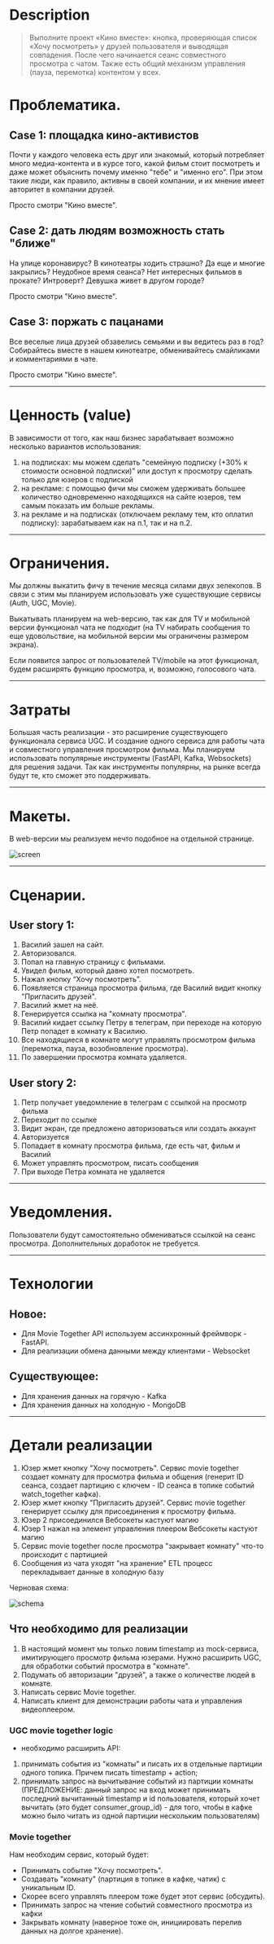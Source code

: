 # Description 

>Выполните проект «Кино вместе»: кнопка, проверяющая список «Хочу посмотреть» у друзей пользователя и выводящая 
совпадения. 
После чего начинается сеанс совместного просмотра с чатом. Также есть общий механизм управления (пауза, перемотка) 
контентом у всех.


# Проблематика. 

## Case 1: площадка кино-активистов

Почти у каждого человека есть друг или знакомый, который потребляет много медиа-контента и в курсе того, какой фильм 
стоит посмотреть и даже может объяснить почему именно "тебе" и "именно его". При этом такие люди, как правило, 
активны в своей компании, и их мнение имеет авторитет в компании друзей.

Просто смотри "Кино вместе".

## Case 2: дать людям возможность стать "ближе"

На улице коронавирус? В кинотеатры ходить страшно? Да еще и многие закрылись? Неудобное время сеанса? Нет интересных 
фильмов в прокате? Интроверт? Девушка живет в другом городе? 

Просто смотри "Кино вместе".

## Case 3: поржать с пацанами

Все веселые лица друзей обзавелись семьями и вы ведитесь раз в год? Собирайтесь вместе в нашем кинотеатре, обменивайтесь
смайликами и комментариями в чате.

Просто смотри "Кино вместе".
___

# Ценность (value) 

В зависимости от того, как наш бизнес зарабатывает возможно несколько вариантов использования:
1) на подписках: 
мы можем сделать "семейную подписку (+30% к стоимости основной подписки)" или 
доступ к просмотру сделать только для юзеров с подпиской
2) на рекламе: 
с помощью фичи мы сможем удерживать большее количество одновременно находящихся 
на сайте юзеров, тем самым показать им больше рекламы.
3) на рекламе и на подписках (отключаем рекламу тем, кто оплатил подписку): 
зарабатываем как на п.1, так и на п.2.
___

# Ограничения. 

Мы должны выкатить фичу в течение месяца силами двух зелекопов. В связи с этим мы планируем использовать уже 
существующие сервисы (Auth, UGC, Movie). 

Выкатывать планируем на web-версию, так как для TV и мобильной версии функционал чата не подходит (на TV набирать 
сообщения то еще удовольствие, на мобильной версии мы ограничены размером экрана). 

Если появится запрос от пользователей TV/mobile на этот функционал, будем расширять функцию просмотра, и, возможно, 
голосового чата.
___

# Затраты 

Большая часть реализации - это расширение существующего функционала сервиса UGC. И создание одного сервиса для работы 
чата и совместного управления просмотром фильма.
Мы планируем использовать популярные инструменты (FastAPI, Kafka, Websockets) для решения задачи. Так как инструменты 
популярны, на рынке всегда будут те, кто сможет это поддерживать.
___

# Макеты.

В web-версии мы реализуем нечто подобное на отдельной странице.

![screen](screen.jpeg)
___

# Сценарии.

## User story 1:

1) Василий зашел на сайт.
2) Авторизовался.
3) Попал на главную страницу с фильмами.
4) Увидел фильм, который давно хотел посмотреть.
5) Нажал кнопку “Хочу посмотреть”.
6) Появляется страница просмотра фильма, где Василий видит кнопку "Пригласить друзей".
7) Василий жмет на неё.
8) Генерируется ссылка на "комнату просмотра".
9) Василий кидает ссылку Петру в телеграм, при переходе на которую Петр попадет в комнату к Василию.
10) Все находящиеся в комнате могут управлять просмотром фильма (перемотка, пауза, возобновление просмотра).
11) По завершении просмотра комната удаляется.

## User story 2:

1) Петр получает уведомление в телеграм с ссылкой на просмотр фильма
2) Переходит по ссылке
3) Видит экран, где предложено авторизоваться или создать аккаунт
4) Авторизуется
5) Попадает в комнату просмотра фильма, где есть чат, фильм и Василий
6) Может управлять просмотром, писать сообщения
7) При выходе Петра комната не удаляется
___

# Уведомления. 

Пользователи будут самостоятельно обмениваться ссылкой на сеанс просмотра. Дополнительных доработок не требуется.
___

# Технологии

## Новое:
- Для Movie Together API используем ассинхронный фреймворк - FastAPI.
- Для реализации обмена данными между клиентами - Websocket

## Существующее:
- Для хранения данных на горячую - Kafka
- Для хранения данных на холодную - MongoDB
___

# Детали реализации

1) Юзер жмет кнопку "Хочу посмотреть".
Сервис movie together создает комнату для просмотра фильма и общения (генерит ID сеанса, создает партицию с ключем - 
ID сеанса в топике событий watch_together кафка).
2) Юзер жмет кнопку "Пригласить друзей".
Сервис movie together генерирует ссылку для присоединения к просмотру фильма.
3) Юзер 2 присоединился 
Вебсокеты кастуют магию
4) Юзер 1 нажал на элемент управления плеером
Вебсокеты кастуют магию
5) Сервис movie together после просмотра "закрывает комнату"
что-то происходит с партицией
6) Сообщения из чата уходят "на хранение" 
ETL процесс перекладывает данные в холодную базу

Черновая схема:

![schema](draft_1.png)

## Что необходимо для реализации

1. В настоящий момент мы только ловим timestamp из mock-сервиса, имитирующего просмотр фильма юзерами. Нужно расширить UGC, 
для обработки событий просмотра в "комнате".
2. Подумать об авторизации "друзей", а также о количестве людей в комнате.
3. Написать сервис Movie together.
4. Написать клиент для демонстрации работы чата и управления видеоплеером.

### UGC movie together logic

- необходимо расширить API: 
1) принимать события из "комнаты" и писать их в отдельные партиции одного топика. Причем писать 
timestamp + action; 
2) принимать запрос на вычитывание событий из партиции комнаты (ПРЕДЛОЖЕНИЕ: данный запрос на вход может принимать 
последний вычитанный timestamp и id пользователя, который хочет вычитать (это будет consumer_group_id) - для того, 
чтобы в кафке можно было читать из одной партиции нескольким пользователям)

### Movie together

Нам необходим сервис, который будет:
- Принимать событие "Хочу посмотреть".
- Создавать "комнату" (партиция в топике в кафке, чатик) с уникальным ID.
- Скорее всего управлять плеером тоже будет этот сервис (обсудить).
- Принимать запрос на чтение событий совместного просмотра из кафки
- Закрывать комнату (наверное тоже он, инициировать перелив данных на долгое хранение).
